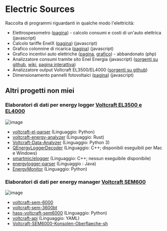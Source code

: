 # Electric Sources
Raccolta di programmi riguardanti in qualche modo l'elettricità:

 - Elettrospesometro ([pagina](http://jumpjack.altervista.org/elettrospesometro/)) - calcolo consumi e costi di un'auto elettrica (javascript)
 - Calcolo tariffe EnelX ([pagina](https://jumpjack.altervista.org/elettrospesometro/enelx.html)) (javascript)
 - Grafico colonnine di ricarica ([pagina](http://jumpjack.altervista.org/colonnine/grafico.html)) (javascript)
 - Grafico incentivi auto elettriche ([pagina](https://programmi.hostingerapp.com/logger-incentivi.php), [grafico](https://datawrapper.dwcdn.net/QSK4r/15/)) - abbandonato (php)
 - Analizzatore consumi tramite sito Enel Energia  (javascript) ([sorgenti su github](https://github.com/jumpjack/electric-sources/blob/main/enel-analyzer.html), [wiki](https://github.com/jumpjack/electric-sources/wiki/Analizzatore-consumi-tramite-sito-Enel-Energia), [pagina interattiva](https://jumpjack.github.io/electric-sources/enel-analyzer.html))
 - Analizzatore output Voltcraft EL3500/EL4000 ([sorgenti su github](https://github.com/jumpjack/electric-sources/tree/main/EL3500))
 - Dimensionamento pannelli fotovoltaici ([pagina](https://jumpjack.altervista.org/pannelli/dimensionamento.html))  (javascript)
 
 ## Altri progetti non miei
 
 ### Elaboratori di dati per energy logger [Voltcraft EL3500 e EL4000](https://www.conrad.com/p/voltcraft-energy-logger-4000-energy-consumption-meter-selectable-energy-tariffs-energy-cost-calculator-125444)
 ![image](https://user-images.githubusercontent.com/1620953/190080431-6789c5a3-6796-4d87-a204-ee397cc647a7.png)

 - [voltcraft-el-parser](https://github.com/iMilchshake/voltcraft-el-parser) (Linguaggio: Python)
 - [voltcraft-energy-analyzer](https://github.com/vbocan/voltcraft-energy-analyzer) (Linguaggio: Rust)
 - [Voltcraft-Data-Analyzer](https://github.com/vbocan/Voltcraft-Data-Analyzer) (Linguaggio: Python 3)
 - [QEnergyLoggerDecoder](https://github.com/cvermot/QEnergyLoggerDecoder) (Linguaggio: C++; disponibili eseguibili per Mac e Windows)
 - [smartmic/elogger](https://github.com/smartmic/elogger) (Linguaggio: C++; nessun eseguibile disponibile)
 - [energylogger-parser](https://github.com/PSDev/energylogger-parser) (Linguaggio : Java)
 - [EnergyMonitor](https://github.com/frodo81/EnergyMonitor) (Linguaggio: Python)
 
 ### Elaboratori di dati per energy manager [Voltcraft SEM600](https://www.conrad.com/p/voltcraft-sem6000-energy-consumption-meter-bluetooth-interface-data-export-mode-data-logger-trms-selectable-energy-t-1558906)
 ![image](https://user-images.githubusercontent.com/1620953/190080340-9e346c3f-8a37-4057-b4f8-bf8b3fbfbb7b.png)

  - [voltcraft-sem-6000](https://github.com/Heckie75/voltcraft-sem-6000)
  - [voltcraft-sem-3600bt](https://github.com/Heckie75/voltcraft-sem-3600bt)
  - [hass-voltcraft-sem6000](https://github.com/amasson84/hass-voltcraft-sem6000) (Linguaggio: Python)
  - [voltcraft-api](https://github.com/Matthias-pixel/voltcraft-api) (Linguaggio: YAML)
  - [Voltcraft-SEM6000-Konsolen-Oberflaeche-sh](https://github.com/everything-everything/Voltcraft-SEM6000-Konsolen-Oberflaeche-sh)
  
